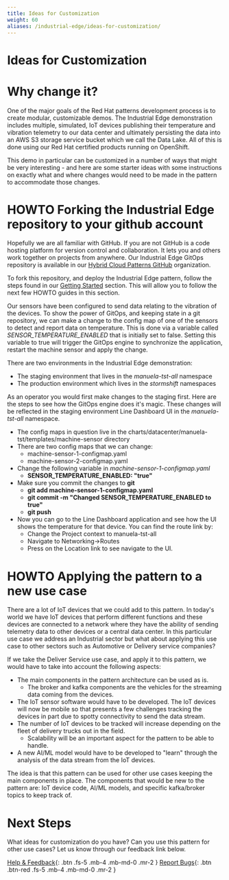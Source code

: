```yaml
---
title: Ideas for Customization
weight: 60
aliases: /industrial-edge/ideas-for-customization/
---
```


# Ideas for Customization

# Why change it?

One of the major goals of the Red Hat patterns development process is to create modular, customizable demos. The Industrial Edge demonstration includes multiple, simulated, IoT devices publishing their temperature and vibration telemetry to our data center and ultimately persisting the data into an AWS S3 storage service bucket which we call the Data Lake. All of this is done using our Red Hat certified products running on OpenShift.

This demo in particular can be customized in a number of ways that might be very interesting - and here are some starter ideas with some instructions on exactly what and where changes would need to be made in the pattern to accommodate those changes.

# HOWTO Forking the Industrial Edge repository to your github account

Hopefully we are all familiar with GitHub.  If you are not GitHub is a code hosting platform for version control and collaboration. It lets you and others work together on projects from anywhere.  Our Industrial Edge GitOps repository is available in our [Hybrid Cloud Patterns GitHub](https://github.com/hybrid-cloud-patterns "Hybrid Cloud Patterns Homepage") organization.

To fork this repository, and deploy the Industrial Edge pattern, follow the steps found in our [Getting Started](https://hybrid-cloud-patterns.io/industrial-edge/getting-started "Industrial Edge Getting Started Guide") section.  This will allow you to follow the next few HOWTO guides in this section.

Our sensors have been configured to send data relating to the vibration of the devices.  To show the power of GitOps, and keeping state in a git repository, we can make a change to the config map of one of the sensors to detect and report data on temperature. This is done via a variable called *SENSOR_TEMPERATURE_ENABLED* that is initially set to false.  Setting this variable to true will trigger the GitOps engine to synchronize the application, restart the machine sensor and apply the change.

There are two environments in the Industrial Edge demonstration:

* The staging environment that lives in the *manuela-tst-all* namespace
* The production environment which lives in the *stormshift* namespaces

As an operator you would first make changes to the staging first.  Here are the steps to see how the GitOps engine does it's magic. These changes will be reflected in the staging environment Line Dashboard UI in the *manuela-tst-all* namespace.

* The config maps in question live in the charts/datacenter/manuela-tst/templates/machine-sensor directory
* There are two config maps that we can change:
  * machine-sensor-1-configmap.yaml
  * machine-sensor-2-configmap.yaml
* Change the following variable in *machine-sensor-1-configmap.yaml*
  * **SENSOR_TEMPERATURE_ENABLED: "true"**
* Make sure you commit the changes to **git**
  * **git add machine-sensor-1-configmap.yaml**
  * **git commit -m "Changed SENSOR_TEMPERATURE_ENABLED to true"**
  * **git push**
* Now you can go to the Line Dashboard application and see how the UI shows the temperature for that device.  You can find the route link by:
  * Change the Project context to manuela-tst-all
  * Navigate to Networking->Routes
  * Press on the Location link to see navigate to the UI.

# HOWTO Applying the pattern to a new use case

There are a lot of IoT devices that we could add to this pattern.  In today's world we have IoT devices that perform different functions and these devices are connected to a network where they have the ability of sending telemetry data to other devices or a central data center.  In this particular use case we address an Industrial sector but what about applying this use case to other sectors such as Automotive or Delivery service companies?

If we take the Deliver Service use case, and apply it to this pattern, we would have to take into account the following aspects:

* The main components in the pattern architecture can be used as is.
  * The broker and kafka components are the vehicles for the streaming data coming from the devices.
* The IoT sensor software would have to be developed.  The IoT devices will now be mobile so that presents a few challenges tracking the devices in part due to spotty connectivity to send the data stream.
* The number of IoT devices to be tracked will increase depending on the fleet of delivery trucks out in the field.
  * Scalability will be an important aspect for the pattern to be able to handle.
* A new AI/ML model would have to be developed to "learn" through the analysis of the data stream from the IoT devices.

The idea is that this pattern can be used for other use cases keeping the main components in place. The components that would be new to the pattern are: IoT device code, AI/ML models, and specific kafka/broker topics to keep track of.

# Next Steps

What ideas for customization do you have? Can you use this pattern for other use cases?  Let us know through our feedback link below.

[Help & Feedback](https://groups.google.com/g/hybrid-cloud-patterns){: .btn .fs-5 .mb-4 .mb-md-0 .mr-2 }
[Report Bugs](https://github.com/hybrid-cloud-patterns/ansible-edge-gitops/issues){: .btn .btn-red .fs-5 .mb-4 .mb-md-0 .mr-2 }
